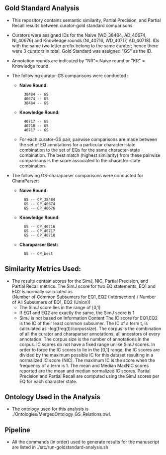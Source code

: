 ## Gold Standard Analysis

* This repository contains semantic similarity, Partial Precision, and Partial Recall results between curator-gold standard comparisons. 

* Curators were assigned IDs for the Naive (WD_38484, AD_40674, NI_40676)
  and Knowledge rounds (NI_40716, WD_40717, AD_40718). IDs with the same
  two letter prefix belong to the same curator; hence there were 3 curators
  in total. Gold Standard was assigned "GS" as the ID. 
* Annotation rounds are indicated by "NR"= Naive round or "KR" = Knowledge round.
   


* The following curator-GS comparisons were conducted :
    * **Naive Round:**

            38484 -- GS
            40674 -- GS
            38484 -- GS

    * **Knowledge Round:**

            40717 -- GS
            40718 -- GS
            40717 -- GS

    * For each curator-GS pair, pairwise comparisons are made between
      the set of EQ annotations for a particular character-state
      combination to the set of EQs for the same character-state
      combination. The best match (highest similarity) from these pairwise
      comparisons is the score associated to the character-state
      combination. 

* The following GS-charaparser comparisons were conducted for CharaParser:
    * **Naive Round:**

            GS -- CP_38484
            GS -- CP_40674
            GS -- CP_40676

    * **Knowledge Round:**

            GS -- CP_40716
            GS -- CP_40717
            GS -- CP_40718

    * **Charaparser Best:**

            GS -- CP_best
  


## Similarity Metrics Used:

* The results contain scores for the SimJ, NIC, Partial Precision, and Partial Recall metrics. The SimJ score
  for two EQ statements, EQ1 and EQ2 is normally calculated as                      
   (Number of Common Subsumers for EQ1, EQ2 (Intersection) / Number of All
  Subsumers of EQ1, EQ2 (Union))
    * The SimJ score lies in the range of [0,1]
    * If EQ1 and EQ2 are exactly the same, the SimJ score is 1
    * SimJ is not based on Information Content
  The IC score for EQ1,EQ2 is the IC of their least common subsumer. The IC of a term t, is calculated as -log(freq(t)/corpussize). The corpus is the combination of all the curator and charaparser annotations, all ancestors of every annotation. The corpus size is the number of annotations in the corpus. IC scores do not have a fixed range unlike SimJ scores. In order to force the IC scores to lie in the [0,1] range, the IC scores are divided by the maximum possible IC for this dataset resulting in a normalized IC score (NIC). The maximum IC is the score when the frequency of a term is 1. The mean and Median MaxNIC scores reported are the mean and median normalized IC scores. Partial Precision and Partial Recall are computed using the SimJ scores per EQ for each character state. 


## Ontology Used in the Analysis

* The ontology used for this analysis is ./Ontologies/MergedOntology_GS_Relations.owl. 

## Pipeline

* All the commands (in order) used to generate results for the manuscript are listed in ./src/run-goldstandard-analysis.sh
